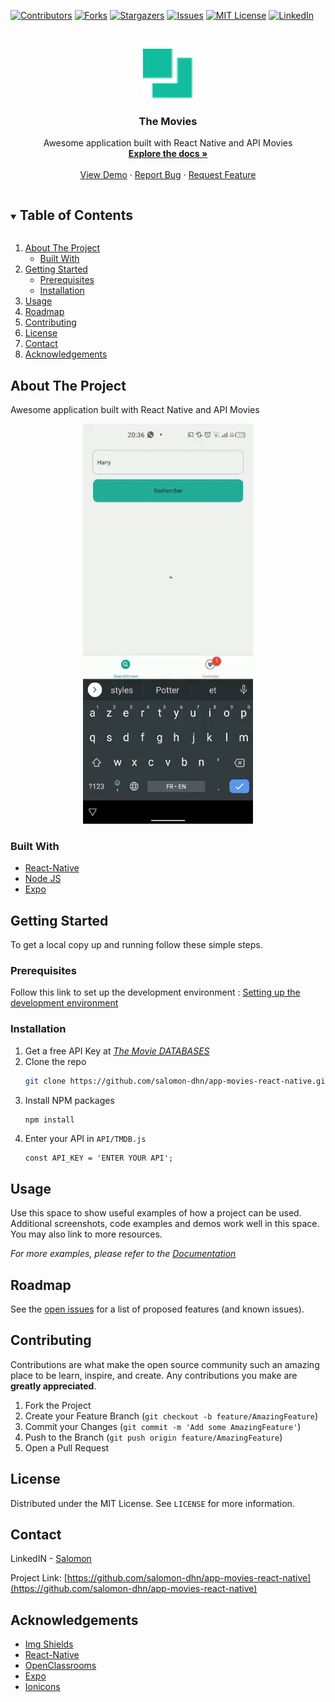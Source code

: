 <!--
*** Thanks for checking out the Best-README-Template. If you have a suggestion
*** that would make this better, please fork the repo and create a pull request
*** or simply open an issue with the tag "enhancement".
*** Thanks again! Now go create something AMAZING! :D
***
***
***
*** To avoid retyping too much info. Do a search and replace for the following:
*** github_username, repo_name, twitter_handle, email, project_title, project_description
-->



<!-- PROJECT SHIELDS -->
<!--
*** I'm using markdown "reference style" links for readability.
*** Reference links are enclosed in brackets [ ] instead of parentheses ( ).
*** See the bottom of this document for the declaration of the reference variables
*** for contributors-url, forks-url, etc. This is an optional, concise syntax you may use.
*** https://www.markdownguide.org/basic-syntax/#reference-style-links
https://raw.githubusercontent.com/othneildrew/Best-README-Template/master/README.md
-->
[![Contributors][contributors-shield]][contributors-url]
[![Forks][forks-shield]][forks-url]
[![Stargazers][stars-shield]][stars-url]
[![Issues][issues-shield]][issues-url]
[![MIT License][license-shield]][license-url]
[![LinkedIn][linkedin-shield]][linkedin-url]



<!-- PROJECT LOGO -->
<br />
<p align="center">
  <a href="https://github.com/salomon-dhn/app-movies-react-native">
    <img src="assets/logo.png" alt="Logo" width="80" height="80">
  </a>

  <h3 align="center">The Movies</h3>

  <p align="center">
    Awesome application built with React Native and API Movies
    <br />
    <a href="https://github.com/salomon-dhn/app-movies-react-native"><strong>Explore the docs »</strong></a>
    <br />
    <br />
    <a href="https://github.com/salomon-dhn/app-movies-react-native">View Demo</a>
    ·
    <a href="https://github.com/salomon-dhn/app-movies-react-native/issues">Report Bug</a>
    ·
    <a href="https://github.com/salomon-dhn/app-movies-react-native/issues">Request Feature</a>
  </p>
</p>



<!-- TABLE OF CONTENTS -->
<details open="open">
  <summary><h2 style="display: inline-block">Table of Contents</h2></summary>
  <ol>
    <li>
      <a href="#about-the-project">About The Project</a>
      <ul>
        <li><a href="#built-with">Built With</a></li>
      </ul>
    </li>
    <li>
      <a href="#getting-started">Getting Started</a>
      <ul>
        <li><a href="#prerequisites">Prerequisites</a></li>
        <li><a href="#installation">Installation</a></li>
      </ul>
    </li>
    <li><a href="#usage">Usage</a></li>
    <li><a href="#roadmap">Roadmap</a></li>
    <li><a href="#contributing">Contributing</a></li>
    <li><a href="#license">License</a></li>
    <li><a href="#contact">Contact</a></li>
    <li><a href="#acknowledgements">Acknowledgements</a></li>
  </ol>
</details>



<!-- ABOUT THE PROJECT -->
## About The Project
Awesome application built with React Native and API Movies
<br />
<p align="center">
<a align="center" href="https://github.com/salomon-dhn/app-movies-react-native">
  <img alt="Product Name Screen Shot" src=https://github.com/salomon-dhn/web-page/blob/main/assets/img/app.gif/>
</a>
</p>

### Built With

* [React-Native](https://reactnative.dev)
* [Node JS](https://nodejs.org)
* [Expo](https://expo.io)



<!-- GETTING STARTED -->
## Getting Started

To get a local copy up and running follow these simple steps.

### Prerequisites

Follow this link to set up the development environment : [Setting up the development environment](https://reactnative.dev/docs/environment-setup) 

### Installation

1. Get a free API Key at _[The Movie DATABASES](https://www.themoviedb.org)_
2. Clone the repo
   ```sh
   git clone https://github.com/salomon-dhn/app-movies-react-native.git
   ```
3. Install NPM packages
   ```sh
   npm install
   ```
4. Enter your API in `API/TMDB.js`
   ```JS
   const API_KEY = 'ENTER YOUR API';
   ```




<!-- USAGE EXAMPLES -->
## Usage

Use this space to show useful examples of how a project can be used. Additional screenshots, code examples and demos work well in this space. You may also link to more resources.

_For more examples, please refer to the [Documentation](https://reactnative.dev/docs/getting-started)_



<!-- ROADMAP -->
## Roadmap

See the [open issues](https://github.com/salomon-dhn/app-movies-react-native/issues) for a list of proposed features (and known issues).



<!-- CONTRIBUTING -->
## Contributing

Contributions are what make the open source community such an amazing place to be learn, inspire, and create. Any contributions you make are **greatly appreciated**.

1. Fork the Project
2. Create your Feature Branch (`git checkout -b feature/AmazingFeature`)
3. Commit your Changes (`git commit -m 'Add some AmazingFeature'`)
4. Push to the Branch (`git push origin feature/AmazingFeature`)
5. Open a Pull Request



<!-- LICENSE -->
## License

Distributed under the MIT License. See `LICENSE` for more information.



<!-- CONTACT -->
## Contact

LinkedIN - [Salomon](https://www.linkedin.com/in/1sal)

Project Link: [https://github.com/salomon-dhn/app-movies-react-native](https://github.com/salomon-dhn/app-movies-react-native)



<!-- ACKNOWLEDGEMENTS -->
## Acknowledgements

* [Img Shields](https://shields.io)
* [React-Native](https://reactnative.dev)
* [OpenClassrooms](https://openclassrooms.com/fr)
* [Expo](https://expo.io)
* [Ionicons](https://ionic.io/ionicons)





<!-- MARKDOWN LINKS & IMAGES -->
<!-- https://www.markdownguide.org/basic-syntax/#reference-style-links -->
[contributors-shield]: https://img.shields.io/github/contributors/salomon-dhn/app-movies-react-native.svg?style=for-the-badge
[contributors-url]: https://github.com/salomon-dhn/app-movies-react-native/graphs/contributors
[forks-shield]: https://img.shields.io/github/forks/salomon-dhn/app-movies-react-native.svg?style=for-the-badge
[forks-url]: https://github.com/salomon-dhn/app-movies-react-native/network/members
[stars-shield]: https://img.shields.io/github/stars/salomon-dhn/app-movies-react-native.svg?style=for-the-badge
[stars-url]: https://github.com/salomon-dhn/app-movies-react-native/stargazers
[issues-shield]: https://img.shields.io/github/issues/salomon-dhn/app-movies-react-native.svg?style=for-the-badge
[issues-url]: https://github.com/salomon-dhn/app-movies-react-native/issues
[license-shield]: https://img.shields.io/github/license/salomon-dhn/app-movies-react-native.svg?style=for-the-badge
[license-url]: https://github.com/salomon-dhn/app-movies-react-native/tree/master/LICENSE
[linkedin-shield]: https://img.shields.io/badge/-LinkedIn-black.svg?style=for-the-badge&logo=linkedin&colorB=555
[linkedin-url]: https://github.com/salomon-dhn
[product-screenshot]: https://github.com/salomon-dhn/web-page/blob/main/assets/img/app.gif
